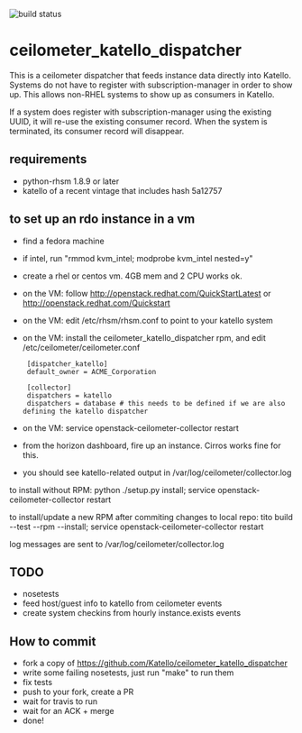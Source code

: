 ![build status](https://travis-ci.org/Katello/ceilometer_katello_dispatcher.png?branch=master)

ceilometer_katello_dispatcher
=============================

This is a ceilometer dispatcher that feeds instance data directly into Katello. Systems do not have to register with subscription-manager in order to show up. This allows non-RHEL systems to show up as consumers in Katello.

If a system does register with subscription-manager using the existing UUID, it will re-use the existing consumer record. When the system is terminated, its consumer record will disappear.

requirements
------------
* python-rhsm 1.8.9 or later
* katello of a recent vintage that includes hash 5a12757


to set up an rdo instance in a vm
---------------------------------

 * find a fedora machine
 * if intel, run "rmmod kvm_intel; modprobe kvm_intel nested=y"
 * create a rhel or centos vm. 4GB mem and 2 CPU works ok.
 * on the VM: follow http://openstack.redhat.com/QuickStartLatest or http://openstack.redhat.com/Quickstart
 * on the VM: edit /etc/rhsm/rhsm.conf to point to your katello system
 * on the VM: install the ceilometer_katello_dispatcher rpm, and edit /etc/ceilometer/ceilometer.conf

        [dispatcher_katello]
        default_owner = ACME_Corporation

        [collector]
        dispatchers = katello 
        dispatchers = database # this needs to be defined if we are also defining the katello dispatcher

 * on the VM: service openstack-ceilometer-collector restart
 * from the horizon dashboard, fire up an instance. Cirros works fine for this.
 * you should see katello-related output in /var/log/ceilometer/collector.log

to install without RPM: python ./setup.py install; service openstack-ceilometer-collector restart

to install/update a new RPM after commiting changes to local repo: tito build --test --rpm --install; service openstack-ceilometer-collector restart

log messages are sent to /var/log/ceilometer/collector.log

TODO
----

 * nosetests
 * feed host/guest info to katello from ceilometer events
 * create system checkins from hourly instance.exists events

How to commit
-------------

 * fork a copy of https://github.com/Katello/ceilometer_katello_dispatcher
 * write some failing nosetests, just run "make" to run them
 * fix tests
 * push to your fork, create a PR
 * wait for travis to run
 * wait for an ACK + merge
 * done!
